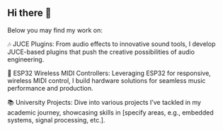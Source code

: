## Hi there 👋

Below you may find my work on:

🎶 JUCE Plugins: From audio effects to innovative sound tools, I develop JUCE-based plugins that push the creative possibilities of audio engineering.

🔭 ESP32 Wireless MIDI Controllers: Leveraging ESP32 for responsive, wireless MIDI control, I build hardware solutions for seamless music performance and production.

📚 University Projects: Dive into various projects I’ve tackled in my academic journey, showcasing skills in [specify areas, e.g., embedded systems, signal processing, etc.].
<!--
For a C++ dev shouwcase have a look at:
  JUCE projects:
    - 3D Spatial Audio using HRTFs
    - Oscilloscope
    - Wavetable Synthesizer
    - Bandpass Filter
  ESP32 projects:
    - Compact MIDI Controller
    - Prototype MIDI Controller
    - TESTS?

- 🔭 I’m currently working on ...
- 🌱 I’m currently learning ...
- 👯 I’m looking to collaborate on ...
- 🤔 I’m looking for help with ...
- 💬 Ask me about ...
- 📫 How to reach me: ...
- 😄 Pronouns: ...
- ⚡ Fun fact: ...
-->
